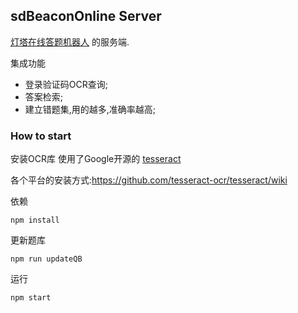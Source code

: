 ## sdBeaconOnline Server
[灯塔在线答题机器人](https://github.com/JesseWo/sdBeaconOnlineBot) 的服务端.

集成功能
* 登录验证码OCR查询;
* 答案检索;
* 建立错题集,用的越多,准确率越高;

### How to start
安装OCR库
使用了Google开源的 [tesseract](https://github.com/tesseract-ocr/tesseract)

各个平台的安装方式:https://github.com/tesseract-ocr/tesseract/wiki

依赖
```
npm install
```
更新题库
```
npm run updateQB
```

运行
```
npm start
```
